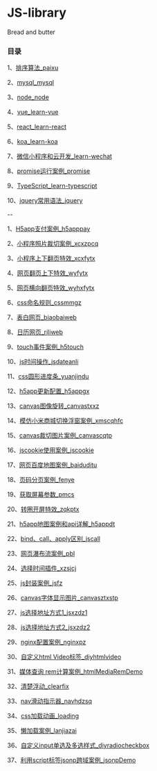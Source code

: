 # JS-library

Bread and butter

### 目录
1、[排序算法_paixu](https://github.com/fengfanv/JS-library/blob/master/paixu/README.md)

2、[mysql_mysql](https://github.com/fengfanv/JS-library/blob/master/mysql/README.md)

3、[node_node](https://github.com/fengfanv/JS-library/blob/master/node/README.md)

4、[vue_learn-vue](https://github.com/fengfanv/JS-library/blob/master/learn-vue/README.md)

5、[react_learn-react](https://github.com/fengfanv/JS-library/blob/master/learn-react/README.md)

6、[koa_learn-koa](https://github.com/fengfanv/JS-library/blob/master/learn-koa)

7、[微信小程序和云开发_learn-wechat](https://github.com/fengfanv/JS-library/blob/master/learn-wechat)

8、[promise运行案例_promise](https://github.com/fengfanv/JS-library/blob/master/promise)

9、[TypeScript_learn-typescript](https://github.com/fengfanv/JS-library/blob/master/learn-typescript)

10、[jquery常用语法_jquery](https://github.com/fengfanv/JS-library/blob/master/jquery)

--

1、[H5app支付案例_h5apppay](https://github.com/fengfanv/JS-library/tree/master/h5apppay)

2、[小程序照片裁切案例_xcxzpcq](https://github.com/fengfanv/JS-library/tree/master/xcxzpcq)

3、[小程序上下翻页特效_xcxfytx](https://github.com/fengfanv/JS-library/tree/master/xcxfytx)

4、[网页翻页上下特效_wyfytx](https://github.com/fengfanv/JS-library/tree/master/wyfytx)

5、[网页横向翻页特效_wyhxfytx](https://github.com/fengfanv/JS-library/tree/master/wyhxfytx)

6、[css命名规则_cssmmgz](https://github.com/fengfanv/JS-library/tree/master/cssmmgz)

7、[表白网页_biaobaiweb](https://github.com/fengfanv/JS-library/tree/master/biaobaiweb)

8、[日历网页_riliweb](https://github.com/fengfanv/JS-library/tree/master/riliweb)

9、[touch事件案例_h5touch](https://github.com/fengfanv/JS-library/tree/master/h5touch)

10、[js时间操作_jsdateanli](https://github.com/fengfanv/JS-library/tree/master/jsdateanli)

11、[css圆形进度条_yuanjindu](https://github.com/fengfanv/JS-library/tree/master/yuanjindu)

12、[h5app更新配置_h5appgx](https://github.com/fengfanv/JS-library/tree/master/h5appgx)

13、[canvas图像旋转_canvastxxz](https://github.com/fengfanv/JS-library/tree/master/canvastxxz)

14、[模仿小米商城切换浮窗案例_xmscqhfc](https://github.com/fengfanv/JS-library/tree/master/xmscqhfc)

15、[canvas裁切图片案例_canvascqtp](https://github.com/fengfanv/JS-library/tree/master/canvascqtp)

16、[jscookie使用案例_jscookie](https://github.com/fengfanv/JS-library/tree/master/jscookie)

17、[网页百度地图案例_baiduditu](https://github.com/fengfanv/JS-library/tree/master/baiduditu)

18、[页码分页案例_fenye](https://github.com/fengfanv/JS-library/tree/master/fenye)

19、[获取屏幕参数_pmcs](https://github.com/fengfanv/JS-library/tree/master/pmcs)

20、[转圈开屏特效_zqkptx](https://github.com/fengfanv/JS-library/tree/master/zqkptx)

21、[h5app地图案例和api详解_h5appdt](https://github.com/fengfanv/JS-library/tree/master/h5appdt)

22、[bind、call、apply区别_jscall](https://github.com/fengfanv/JS-library/tree/master/jscall)

23、[网页瀑布流案例_pbl](https://github.com/fengfanv/JS-library/tree/master/pbl)

24、[选择时间插件_xzsjcj](https://github.com/fengfanv/JS-library/tree/master/xzsjcj)

25、[js封装案例_jsfz](https://github.com/fengfanv/JS-library/tree/master/jsfz)

26、[canvas字体显示图片_canvasztxstp](https://github.com/fengfanv/JS-library/tree/master/canvasztxstp)

27、[js选择地址方式1_jsxzdz1](https://github.com/fengfanv/JS-library/tree/master/jsxzdz1)

28、[js选择地址方式2_jsxzdz2](https://github.com/fengfanv/JS-library/tree/master/jsxzdz2)

29、[nginx配置案例_nginxpz](https://github.com/fengfanv/JS-library/tree/master/nginxpz)

30、[自定义html Video标签_diyhtmlvideo](https://github.com/fengfanv/JS-library/tree/master/diyhtmlvideo)

31、[媒体查询 rem计算案例_htmlMediaRemDemo](https://github.com/fengfanv/JS-library/tree/master/htmlMediaRemDemo)

32、[清楚浮动_clearfix](https://github.com/fengfanv/JS-library/tree/master/clearfix)

33、[nav滑动指示器_navhdzsq](https://github.com/fengfanv/JS-library/tree/master/navhdzsq)

34、[css加载动画_loading](https://github.com/fengfanv/JS-library/tree/master/loading)

35、[懒加载案例_lanjiazai](https://github.com/fengfanv/JS-library/tree/master/lanjiazai)

36、[自定义input单选及多选样式_diyradiocheckbox](https://github.com/fengfanv/JS-library/tree/master/diyradiocheckbox)

37、[利用script标签jsonp跨域案例_jsonpDemo](https://github.com/fengfanv/JS-library/tree/master/jsonpDemo)